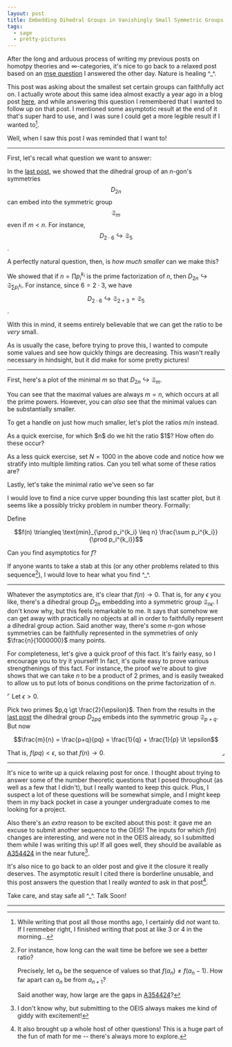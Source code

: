 ```yaml
---
layout: post
title: Embedding Dihedral Groups in Vanishingly Small Symmetric Groups
tags:
  - sage
  - pretty-pictures
---
```


After the long and arduous process of writing my previous posts on
homotpy theories and $\infty$-categories, it's nice to go back to a
relaxed post based on an [mse question][1] I answered the other day.
Nature is healing ^_^. 

This post was asking about the smallest set certain groups can faithfully
act on. I actually wrote about this same idea almost exactly a year ago
in a blog post [here][2], and while answering this question I remembered 
that I wanted to follow up on that post. I mentioned some asymptotic result
at the end of it that's super hard to use, 
and I was sure I could get a more legible result if I wanted to[^1].

Well, when I saw this post I was reminded that I want to!

---

First, let's recall what question we want to answer:

In the [last post][2], we showed that the dihedral group of an $n$-gon's symmetries
$$D_{2n}$$ can embed into the symmetric group $$\mathfrak{S}_m$$ even if $m \lt n$.
For instance, $$D_{2 \cdot 6} \hookrightarrow \mathfrak{S}_5$$.

A perfectly natural question, then, is _how much smaller_ can we make this?

We showed that if $n = \prod p_i^{k_i}$ is the prime factorization of $n$,
then $D_{2n} \hookrightarrow \mathfrak{S}_{\sum p_i^{k_i}}$. 
For instance, since $6 = 2 \cdot 3$, we have 
$$D_{2 \cdot 6} \hookrightarrow \mathfrak{S}_{2+3} = \mathfrak{S}_5$$.

With this in mind, it seems entirely believable that we can get the ratio to
be _very_ small.

As is usually the case, before trying to prove this, I wanted to compute 
some values and see how quickly things are decreasing. This wasn't really 
necessary in hindsight, but it did make for some pretty pictures!

---

First, here's a plot of the minimal $m$ so that $D_{2n} \hookrightarrow \mathfrak{S}_m$.

<div class="auto">
<script type="text/x-sage">
N = 100
data = [(n, sum(a^b for (a,b) in list(factor(n)))) for n in range(2,N)]
scatter_plot(data).show(axes_labels=['$n$', '$m$'])
</script>
</div>

You can see that the maximal values are always $m=n$, which occurs at all the
prime powers. However, you can _also_ see that the minimal values can be 
substantially smaller.

To get a handle on just how much smaller, let's plot the ratios $m/n$ instead.

<div class="auto">
<script type="text/x-sage">
N = 100
data = [(n, sum(a^b for (a,b) in list(factor(n)))/n) for n in range(2,N)]
scatter_plot(data).show(axes_labels=['$n$', '$m/n$'])
</script>
</div>

<div class=boxed markdown=1>
As a quick exercise, for which $n$ do we hit the ratio $1$? How often
do these occur?

As a less quick exercise, set $N = 1000$ in the above code and notice how 
we stratify into multiple limiting ratios. Can you tell what some of these
ratios are?
</div>

Lastly, let's take the minimal ratio we've seen so far

<div class="auto">
<script type="text/x-sage">
N = 100
rmin = 1
data = []
for n in range(2,N):
    r = sum(a^b for (a,b) in list(factor(n)))/n
    if r < rmin:
        rmin = r
    data += [(n,rmin)]
scatter_plot(data).show(axes_labels=['$n$', '$\\min_{k < n}\\ m(k)/k$'])
</script>
</div>

I would love to find a nice curve upper bounding this last scatter plot,
but it seems like a possibly tricky problem in number theory. Formally:

<div class=boxed markdown=1>
Define

$$f(n) \triangleq \text{min}_{\prod p_i^{k_i} \leq n} \frac{\sum p_i^{k_i}}{\prod p_i^{k_i}}$$

Can you find asymptotics for $f$?
</div>

If anyone wants to take a stab at this 
(or any other problems related to this sequence[^4]), 
I would love to hear what you find ^_^.

---

Whatever the asymptotics are, it's clear that $f(n) \to 0$. That is,
for any $\epsilon$ you like, there's a dihedral group $D_{2n}$ embedding into
a symmetric group $\mathfrak{S}_{n \epsilon}$. I don't know why, but this 
feels remarkable to me. It says that somehow we can get away
with practically no objects at all in order to faithfully represent a dihedral
group action. Said another way, there's some $n$-gon whose symmetries can be
faithfully represented in the symmetries of only $\frac{n}{1000000}$ many points.


For completeness, let's give a quick proof of this fact. It's fairly easy, 
so I encourage you to try it yourself! In fact, it's quite easy to prove
various strengthenings of this fact. For instance, the proof we're about 
to give shows that we can take $n$ to be a product of $2$ primes, and is
easily tweaked to allow us to put lots of bonus conditions on the prime
factorization of $n$.

$\ulcorner$
Let $\epsilon \gt 0$.

Pick two primes $p,q \gt \frac{2}{\epsilon}$. Then from the results in 
the [last post][2] the dihedral group $D_{2pq}$ embeds into the symmetric group
$\mathfrak{S}_{p+q}$. But now

$$\frac{m}{n} = \frac{p+q}{pq} = \frac{1}{q} + \frac{1}{p} \lt \epsilon$$

That is, $f(pq) \lt \epsilon$, so that $f(n) \to 0$.
<span style="float:right">$\lrcorner$</span>

---

It's nice to write up a quick relaxing post for once. I thought about trying
to answer some of the number theoretic questions that I posed throughout 
(as well as a few that I didn't), but I really wanted to keep this quick.
Plus, I suspect a lot of these questions will be somewhat simple, and I might
keep them in my back pocket in case a younger undergraduate comes to me 
looking for a project.

Also there's an _extra_ reason to be excited about this post:
it gave me an excuse to submit another sequence to the OEIS! 
The inputs for which $f(n)$ changes are 
interesting, and were not in the OEIS already, so I submitted them 
while I was writing this up! If all goes well, they should be available as 
[A354424][3] in the near future[^2]. 

It's also nice to go back to an older post and give it the closure it really
deserves. The asymptotic result I cited there is borderline unusable, and
this post answers the question that I really _wanted_ to ask in that post[^3].

Take care, and stay safe all ^_^. Talk Soon!

---

[^1]:
    While writing that post all those months ago, I certainly did _not_ 
    want to. If I remmeber right, I finished writing that post at like
    3 or 4 in the morning...

[^2]:
    I don't know why, but submitting to the OEIS always makes me kind of
    giddy with excitement!

[^3]:
    It also brought up a whole host of other questions! This is a huge part 
    of the fun of math for me -- there's always more to explore.

[^4]:
    For instance, how long can the wait time be before we see a better ratio?

    Precisely, let $a_n$ be the sequence of values so that $f(a_n) \neq f(a_n-1)$.
    How far apart can $a_n$ be from $a_{n+1}$? 

    Said another way, how large are the gaps in [A354424][3]?

[1]: https://math.stackexchange.com/questions/4491025/the-smallest-number-for-faithful-operation/4491030#4491030
[2]: /2021/08/16/embedding-dihedral-groups-efficiently.html
[3]: https://oeis.org/A354424
